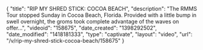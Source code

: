 {
    "title": "RIP MY SHRED STICK: COCOA BEACH",
    "description": "The RMMS Tour stopped Sunday in Cocoa Beach, Florida. Provided with a little bump in swell overnight, the groms took complete advantage of the waves on offer...",
    "videoid": "158675",
    "date_created": "1398292502",
    "date_modified": "1418181333",
    "type": "captivate",
    "layout": "video",
    "url": "\/v\/rip-my-shred-stick-cocoa-beach\/158675"
}